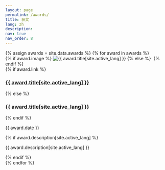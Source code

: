```yaml
---
layout: page
permalink: /awards/
title: 获奖
lang: zh
description:
nav: true
nav_order: 8
---
```


<!-- 奖项列表 -->
<div class="awards">
  {% assign awards = site.data.awards %}
  {% for award in awards %}
    <div class="award-item">
      <div class="row">
        <div class="col-sm-2">
          {% if award.image %}
            <img src="{{ award.image | relative_url }}" alt="{{ award.title[site.active_lang] }}" class="award-image img-fluid">
          {% else %}
            <img src="/assets/img/blank.png" alt="" class="award-image img-fluid">
          {% endif %}
        </div>
        <div class="col-sm-10">
          {% if award.link %}
            <h3 class="award-title"><a href="{{ award.link }}">{{ award.title[site.active_lang] }}</a></h3>
          {% else %}
            <h3 class="award-title">{{ award.title[site.active_lang] }}</h3>
          {% endif %}
          <p class="award-date">{{ award.date }}</p>
          {% if award.description[site.active_lang] %}
            <p class="award-description">{{ award.description[site.active_lang] }}</p>
          {% endif %}
        </div>
      </div>
    </div>
  {% endfor %}
</div>
